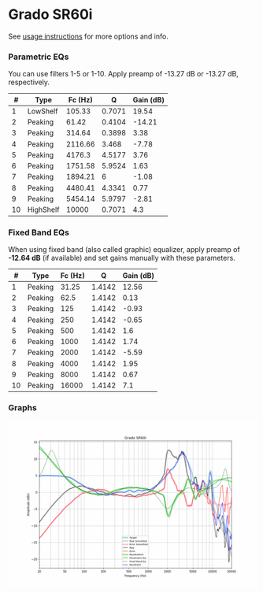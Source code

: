# Grado SR60i
See [usage instructions](https://github.com/jaakkopasanen/AutoEq#usage) for more options and info.

### Parametric EQs
You can use filters 1-5 or 1-10. Apply preamp of -13.27 dB or -13.27 dB, respectively.

|   # | Type      |   Fc (Hz) |      Q |   Gain (dB) |
|-----|-----------|-----------|--------|-------------|
|   1 | LowShelf  |    105.33 | 0.7071 |       19.54 |
|   2 | Peaking   |     61.42 | 0.4104 |      -14.21 |
|   3 | Peaking   |    314.64 | 0.3898 |        3.38 |
|   4 | Peaking   |   2116.66 | 3.468  |       -7.78 |
|   5 | Peaking   |   4176.3  | 4.5177 |        3.76 |
|   6 | Peaking   |   1751.58 | 5.9524 |        1.63 |
|   7 | Peaking   |   1894.21 | 6      |       -1.08 |
|   8 | Peaking   |   4480.41 | 4.3341 |        0.77 |
|   9 | Peaking   |   5454.14 | 5.9797 |       -2.81 |
|  10 | HighShelf |  10000    | 0.7071 |        4.3  |

### Fixed Band EQs
When using fixed band (also called graphic) equalizer, apply preamp of **-12.64 dB** (if available) and set gains manually with these parameters.

|   # | Type    |   Fc (Hz) |      Q |   Gain (dB) |
|-----|---------|-----------|--------|-------------|
|   1 | Peaking |     31.25 | 1.4142 |       12.56 |
|   2 | Peaking |     62.5  | 1.4142 |        0.13 |
|   3 | Peaking |    125    | 1.4142 |       -0.93 |
|   4 | Peaking |    250    | 1.4142 |       -0.65 |
|   5 | Peaking |    500    | 1.4142 |        1.6  |
|   6 | Peaking |   1000    | 1.4142 |        1.74 |
|   7 | Peaking |   2000    | 1.4142 |       -5.59 |
|   8 | Peaking |   4000    | 1.4142 |        1.95 |
|   9 | Peaking |   8000    | 1.4142 |        0.67 |
|  10 | Peaking |  16000    | 1.4142 |        7.1  |

### Graphs
![](./Grado%20SR60i.png)
